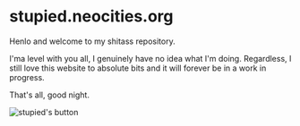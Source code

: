 # stupied.neocities.org
Henlo and welcome to my shitass repository.

I'ma level with you all, I genuinely have no idea what I'm doing. Regardless, I still love this website to absolute bits and it will forever be in a work in progress.

That's all, good night.

![stupied's button](https://stupied.neocities.org/meta/button.png)
